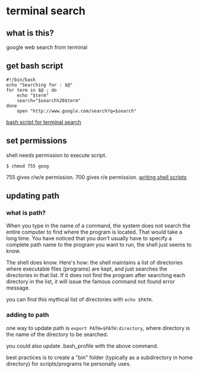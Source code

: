 # terminal search

## what is this? 
google web search from terminal

## get bash script

```
#!/bin/bash
echo "Searching for : $@"
for term in $@ ; do
    echo "$term"
    search="$search%20$term"
done
    open "http://www.google.com/search?q=$search"
```
[bash script for terminal search](https://stackoverflow.com/questions/35741161/google-search-from-terminal)

## set permissions
shell needs permission to execute script. 
```
$ chmod 755 goog
```
755 gives r/w/e permission. 700 gives r/e permission.
[writing shell scripts](http://linuxcommand.org/wss0010.php)

## updating path

### what is path?
When you type in the name of a command, the system does not search the entire computer to find where the program is located. That would take a long time. You have noticed that you don't usually have to specify a complete path name to the program you want to run, the shell just seems to know.

The shell does know. Here's how: the shell maintains a list of directories where executable files (programs) are kept, and just searches the directories in that list. If it does not find the program after searching each directory in the list, it will issue the famous command not found error message.

you can find this mythical list of directories with `echo $PATH`.

### adding to path
one way to update path is `export PATH=$PATH:directory`, where directory is the name of the directory to be searched.

you could also update .bash_profile with the above command.

best practices is to create a "bin" folder (typically as a subdirectory in home directory) for scripts/programs he personally uses. 